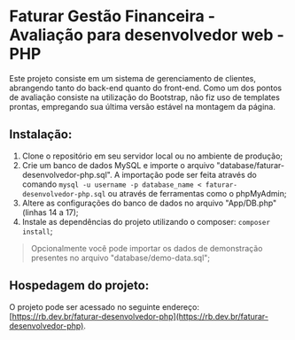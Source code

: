 # Faturar Gestão Financeira - Avaliação para desenvolvedor web - PHP
Este  projeto consiste em um sistema de gerenciamento de clientes, abrangendo tanto do back-end quanto do front-end. Como um dos pontos de avaliação consiste na utilização do Bootstrap, não fiz uso de templates prontas, empregando sua última versão estável na montagem da página.

## Instalação:
1. Clone o repositório em seu servidor local ou no ambiente de produção;
2. Crie um banco de dados MySQL e importe o arquivo "database/faturar-desenvolvedor-php.sql". A importação pode ser feita através do comando `mysql -u username -p database_name < faturar-desenvolvedor-php.sql` ou através de ferramentas como o phpMyAdmin;
3. Altere as configurações do banco de dados no arquivo "App/DB.php" (linhas 14 a 17);
4. Instale as dependências do projeto utilizando o composer: `composer install`;
> Opcionalmente você pode importar  os dados de demonstração presentes no arquivo "database/demo-data.sql";

## Hospedagem do projeto:
O projeto pode ser acessado no seguinte endereço: [https://rb.dev.br/faturar-desenvolvedor-php](https://rb.dev.br/faturar-desenvolvedor-php).

